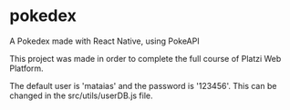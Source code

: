 # pokedex

A Pokedex made with React Native, using PokeAPI

This project was made in order to complete the full course of Platzi Web Platform.

The default user is 'mataias' and the password is '123456'. This can be changed in the src/utils/userDB.js file.
